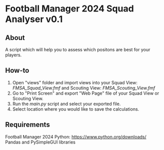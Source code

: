 # Football Manager 2024 Squad Analyser v0.1

## About
A script which will help you to assess which positons are best for your players.

## How-to
1. Open "views" folder and import views into your Squad View: _FMSA_Squad_View.fmf_ and Scouting View: _FMSA_Scouting_View.fmf_
2. Go to "Print Screen" and export "Web Page" file of your Squad View or Scouting View.
3. Run the _main.py_ script and select your exported file.
4. Select location where you would like to save the calculations.

## Requirements

Football Manager 2024
Python: https://www.python.org/downloads/
Pandas and PySimpleGUI libraries